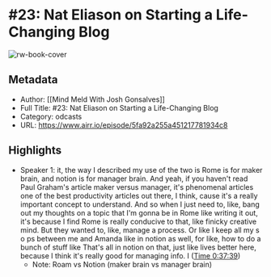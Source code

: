 # #23: Nat Eliason on Starting a Life-Changing Blog

![rw-book-cover](https://d3t3ozftmdmh3i.cloudfront.net/production/podcast_uploaded_nologo/485002/485002-1597085039604-2ab1bf6f79592.jpg)

## Metadata
- Author: [[Mind Meld With Josh Gonsalves]]
- Full Title: #23: Nat Eliason on Starting a Life-Changing Blog
- Category: odcasts
- URL: https://www.airr.io/episode/5fa92a255a451217781934c8

## Highlights
- Speaker 1: it, the way I described my use of the two is Rome is for maker brain, and notion is for manager brain. And yeah, if you haven't read Paul Graham's article maker versus manager, it's phenomenal articles one of the best productivity articles out there, I think, cause it's a really important concept to understand. And so when I just need to, like, bang out my thoughts on a topic that I'm gonna be in Rome like writing it out, it's because I find Rome is really conducive to that, like finicky creative mind. But they wanted to, like, manage a process. Or like I keep all my s o ps between me and Amanda like in notion as well, for like, how to do a bunch of stuff like That's all in notion on that, just like lives better here, because I think it's really good for managing info. I ([Time 0:37:39](https://www.airr.io/quote/6010ad225aa99b00cb7aa968))
    - Note: Roam vs Notion (maker brain vs manager brain)
